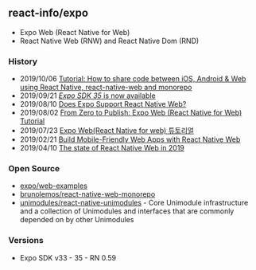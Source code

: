 ## react-info/expo
- Expo Web (React Native for Web)
- React Native Web (RNW) and React Native Dom (RND)


### History
- 2019/10/06 [Tutorial: How to share code between iOS, Android & Web using React Native, react-native-web and monorepo](https://dev.to/brunolemos/tutorial-100-code-sharing-between-ios-android--web-using-react-native-web-andmonorepo-4pej)
- 2019/09/21 [*Expo SDK 35* is now available](https://blog.expo.io/expo-sdk-35-is-now-available-beee0dfafbf4)
- 2019/08/10 [Does Expo Support React Native Web?](https://hackernoon.com/does-expo-support-react-native-web-r21bc309m)
- 2019/08/02 [From Zero to Publish: Expo Web (React Native for Web) Tutorial](https://medium.com/@toastui/from-zero-to-publish-expo-web-react-native-for-web-tutorial-e3e020d6d3ff)
- 2019/07/23 [Expo Web(React Native for web) 튜토리얼](https://meetup.toast.com/posts/191)
- 2019/02/21 [Build Mobile-Friendly Web Apps with React Native Web](https://scotch.io/tutorials/build-mobile-friendly-web-apps-with-react-native-web)
- 2019/04/10 [The state of React Native Web in 2019](https://blog.logrocket.com/the-state-of-react-native-web-in-2019-6ab67ac5c51e/)


### Open Source
- [expo/web-examples](https://github.com/expo/web-examples)
- [brunolemos/react-native-web-monorepo](https://github.com/brunolemos/react-native-web-monorepo)
- [unimodules/react-native-unimodules](https://github.com/unimodules/react-native-unimodules) - Core Unimodule infrastructure and a collection of Unimodules and interfaces that are commonly depended on by other Unimodules


### Versions
- Expo SDK v33 - 35 - RN 0.59

